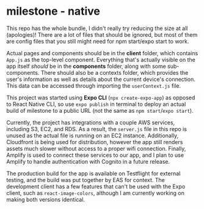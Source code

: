# milestone - native
This repo has the whole bundle, I didn't really try reducing the size at all (apologies)!
There are a lot of files that should be ignored, but most of them are config files that you still might need for npm start/expo start to work.

Actual pages and components should be in the **client** folder, which contains `App.js` as the top-level component. Everything that's actually visible on the app itself *should* be in the **components** folder, along with some sub-components. There should also be a contexts folder, which provides the user's information as well as details about the current device's connection. This data can be accessed through importing the `userContext.js` file.

This project was started using **Expo CLI** (`npx create-expo-app`) as opposed to React Native CLI, so use `expo publish` in terminal to deploy an actual build of milestone to a public URL (not the same as `npm start`/`expo start`).  

Currently, the project has integrations with a couple AWS services, including S3, EC2, and RDS. As a result, the `server.js` file in this repo is unused as the actual file is running on an EC2 instance. Additionally, Cloudfront is being used for distribution, however the app still renders assets much slower without access to a proper wifi connection. Finally, Amplify is used to connect these services to our app, and I plan to use Amplify to handle authentication with Cognito in a future release.

The production build for the app is available on Testflight for external testing, and the build was put together by EAS for context. The development client has a few features that can't be used with the Expo client, such as `react-image-colors`, although I am currently working on making both versions identical. 
